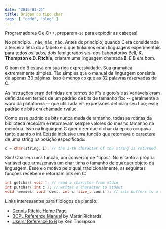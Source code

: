 ```yaml
---
date: "2015-01-26"
title: Origem do tipo char
tags: [ "code", "blog" ]
---
```

Programadores C e C++, preparem-se para explodir as cabeças!

No princípio... não, não, não. Antes do princípio, quando C era considerada a terceira letra do alfabeto e o que tínhamos eram linguagens experimentais para todos os lados, dois famigerados srs. dos Laboratórios Bell, __K. Thompson e D. Ritchie__, criaram uma linguagem chamada __B__. E B era bom.

O bom de B estava em sua rica expressividade. Sua gramática extremamente simples. Tão simples que o manual da linguagem consistia de apenas 30 páginas. Isso é menos do que as 32 palavras reservadas de C.

As instruções eram definidas em termos de if's e goto's e as variáveis eram definidas em termos de um padrão de bits de tamanho fixo -- geralmente a word da plataforma -- que utilizada em expressões definiam seu tipo; esse padrão de bits era chamado rvalue.

Como esse padrão de bits nunca muda de tamanho, todas as rotinas da biblioteca recebiam e retornavam sempre valores do mesmo tamanho na memória. Isso na linguagem C quer dizer que o char da época ocupava tanto quanto o int. Existia inclusive uma função que retornava o caractere de uma string na posição especificada:

```cpp
c = char(string, i); // the i-th character of the string is returned
```

Sim! Char era uma função, um conversor de "tipos". No entanto a própria variável que armazenava um char tinha o tamanho de qualquer objeto da linguagem. Esse é o motivo pelo qual, tradicionalmente, as seguintes funções recebem e retornam ints em C:

```cpp
int getchar( void ); // read a character from stdin
int putchar( int c ); // writes a character to stdout
void *memset( void *dest, int c, size_t count ); // sets buffers to a specified character
```

Links interessantes para filólogos de plantão:

 - [Dennis Ritchie Home Page](http://www.cs.bell-labs.com/who/dmr/)
 - [BCPL Reference Manual](http://cm.bell-labs.com/cm/cs/who/dmr/bcpl.html) by Martin Richards
 - [Users' Reference to B](http://cm.bell-labs.com/cm/cs/who/dmr/kbman.html) by Ken Thompson
